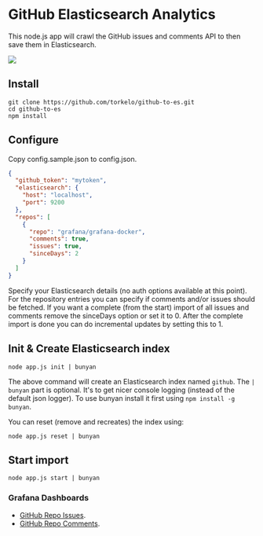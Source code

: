 # GitHub Elasticsearch Analytics

This node.js app will crawl the GitHub issues and comments API to then save them in Elasticsearch. 

![](https://github.com/torkelo/github-to-es/blob/master/img/issue_trends.png)

## Install

```
git clone https://github.com/torkelo/github-to-es.git
cd github-to-es
npm install
```

## Configure

Copy config.sample.json to config.json.

```json
{
  "github_token": "mytoken",
  "elasticsearch": {
    "host": "localhost",
    "port": 9200
  },
  "repos": [
    {
      "repo": "grafana/grafana-docker",
      "comments": true,
      "issues": true,
      "sinceDays": 2
    }
  ]
}
```

Specify your Elasticsearch details (no auth options available at this point). For the repository entries you can specify if
comments and/or issues should be fetched. If you want a complete (from the start) import of all issues and comments remove
the sinceDays option or set it to 0. After the complete import is done you can do incremental updates by setting this to 1. 

## Init & Create Elasticsearch index

```
node app.js init | bunyan
```

The above command will create an Elasticsearch index named `github`. The `| bunyan` part is optional. It's to get nicer console logging (instead of the default json logger). To use bunyan install
it first using `npm install -g bunyan`. 

You can reset (remove and recreates) the index using:
```
node app.js reset | bunyan
```

## Start import

```
node app.js start | bunyan
```

### Grafana Dashboards

- [GitHub Repo Issues](http://play.grafana.org/dashboard/db/github-repo-trends-issues).
- [GitHub Repo Comments](http://play.grafana.org/dashboard/db/github-repo-trends-comments).






